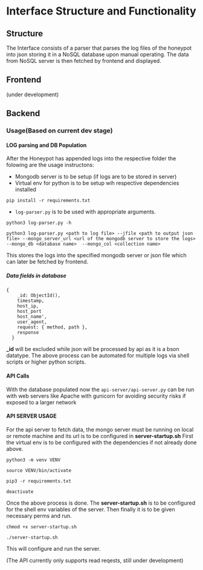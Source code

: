# Interface Structure and Functionality

## Structure
The Interface consists of a parser that parses the log files of the honeypot into json storing it in a NoSQL database upon manual operating. The data from NoSQL server is then fetched by frontend and displayed.

## Frontend
(under development)
## Backend 
### Usage(Based on current dev stage)
#### LOG parsing and DB Population
After the Honeypot has appended logs into the respective folder the folowing are the usage instructons:
- Mongodb server is to be setup (if logs are to be stored in server)
- Virtual env for python is to be setup wih respective dependencies installed
```
pip install -r requirements.txt
```
- `log-parser.py` is to be used with appropriate arguments.
```
python3 log-parser.py -h

python3 log-parser.py <path to log file> --jfile <path to output json file> --mongo_server_url <url of the mongodb server to store the logs>  --mongo_db <database name>  --mongo_col <collection name>
```
This stores the logs into the specified mongodb server or json file which can later be fetched by frontend.
##### Data fields in database
```
{
    _id: ObjectId(),
    timestamp,
    host_ip,
    host_port
    host_name',
    user_agent,
    request: { method, path },
    response                                                                                                                                       
  }
```
__\_id__ will be excluded while json will be processed by api as it is a bson datatype.
The above process can be automated for multiple logs via shell scripts or higher python scripts.
#### API Calls
With the database populated now the `api-server/api-server.py` can be run with web servers like Apache with gunicorn for avoiding security risks if exposed to a larger network
#### API SERVER USAGE
For the api server to fetch data, the mongo server must be running on local or remote machine and its url is to be configured in __server-startup.sh__
First the virtual env is to be configured with the dependencies if not already done above.
```
python3 -m venv VENV

source VENV/bin/activate

pip3 -r requirements.txt

deactivate
```
Once the above process is done. The __server-startup.sh__ is to be configured for the shell env variables of the server.
Then finally it is to be given necessary perms and run.
```
chmod +x server-startup.sh

./server-startup.sh
```
This will configure and run the server.

(The API currently only supports read reqests, still under development)

